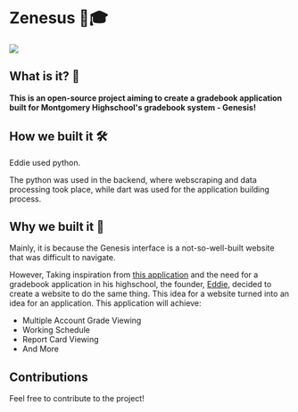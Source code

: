 # Zenesus 🏫🎓
![](https://github.com/Zenesus/.github/blob/main/Zenesus-logos/Zenesus.png)


##  What is it? 🤔

**This is an open-source project aiming to create a gradebook application built for Montgomery Highschool's gradebook system - Genesis!**

## How we built it 🛠

Eddie used python.

The python was used in the backend, where webscraping and data processing took place,
while dart was used for the application building process.

## Why we built it 💭
Mainly, it is because the Genesis interface is a not-so-well-built website that was difficult to navigate.


However, Taking inspiration from [this application](https://github.com/gradebook-app) and the need for a gradebook application in his highschool,
the founder, [Eddie](https://github.com/EDED2314/), decided to create a website to do the same thing. 
This idea for a website turned into an idea for an application.
This application will achieve:
- Multiple Account Grade Viewing
- Working Schedule
- Report Card Viewing
- And More


## Contributions
Feel free to contribute to the project!

